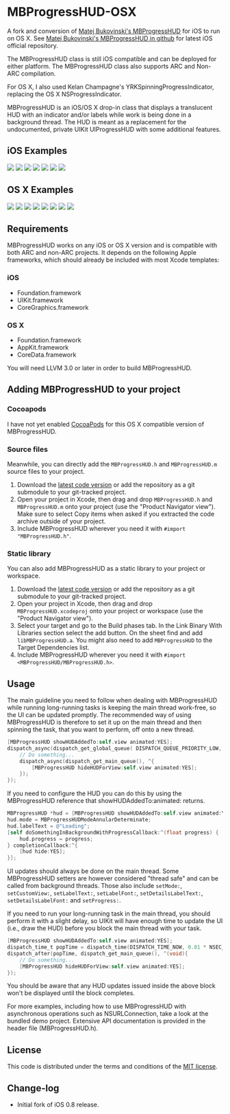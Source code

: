 # MBProgressHUD-OSX

A fork and conversion of [Matej Bukovinski's MBProgressHUD](https://github.com/matej/MBProgressHUD) for iOS to run on OS X.
See [Matej Bukovinski's MBProgressHUD in github](https://github.com/matej/MBProgressHUD) for latest iOS official repository.

The MBProgressHUD class is still iOS compatible and can be deployed for either platform.
The MBProgressHUD class also supports ARC and Non-ARC compilation.

For OS X, I also used Kelan Champagne's YRKSpinningProgressIndicator, replacing
the OS X NSProgressIndicator.

MBProgressHUD is an iOS/OS X drop-in class that displays a translucent HUD with an indicator and/or labels while work is being done in a background thread. The HUD is meant as a replacement for the undocumented, private UIKit UIProgressHUD with some additional features.

## iOS Examples
[![](http://dl.dropbox.com/u/378729/MBProgressHUD/1-thumb.png)](http://dl.dropbox.com/u/378729/MBProgressHUD/1.png)
[![](http://dl.dropbox.com/u/378729/MBProgressHUD/2-thumb.png)](http://dl.dropbox.com/u/378729/MBProgressHUD/2.png)
[![](http://dl.dropbox.com/u/378729/MBProgressHUD/3-thumb.png)](http://dl.dropbox.com/u/378729/MBProgressHUD/3.png)
[![](http://dl.dropbox.com/u/378729/MBProgressHUD/4-thumb.png)](http://dl.dropbox.com/u/378729/MBProgressHUD/4.png)
[![](http://dl.dropbox.com/u/378729/MBProgressHUD/5-thumb.png)](http://dl.dropbox.com/u/378729/MBProgressHUD/5.png)
[![](http://dl.dropbox.com/u/378729/MBProgressHUD/6-thumb.png)](http://dl.dropbox.com/u/378729/MBProgressHUD/6.png)
[![](http://dl.dropbox.com/u/378729/MBProgressHUD/7-thumb.png)](http://dl.dropbox.com/u/378729/MBProgressHUD/7.png)

## OS X Examples
[![](http://dl.dropbox.com/u/176305/MBProgressHUD-OSX/OSX_1_thumb.png)](http://dl.dropbox.com/u/176305/MBProgressHUD-OSX/OSX_1.png)
[![](http://dl.dropbox.com/u/176305/MBProgressHUD-OSX/OSX_2_thumb.png)](http://dl.dropbox.com/u/176305/MBProgressHUD-OSX/OSX_2.png)
[![](http://dl.dropbox.com/u/176305/MBProgressHUD-OSX/OSX_3_thumb.png)](http://dl.dropbox.com/u/176305/MBProgressHUD-OSX/OSX_3.png)
[![](http://dl.dropbox.com/u/176305/MBProgressHUD-OSX/OSX_4_thumb.png)](http://dl.dropbox.com/u/176305/MBProgressHUD-OSX/OSX_4.png)
[![](http://dl.dropbox.com/u/176305/MBProgressHUD-OSX/OSX_6_thumb.png)](http://dl.dropbox.com/u/176305/MBProgressHUD-OSX/OSX_6.png)
[![](http://dl.dropbox.com/u/176305/MBProgressHUD-OSX/OSX_7_thumb.png)](http://dl.dropbox.com/u/176305/MBProgressHUD-OSX/OSX_7.png)
[![](http://dl.dropbox.com/u/176305/MBProgressHUD-OSX/OSX_13_thumb.png)](http://dl.dropbox.com/u/176305/MBProgressHUD-OSX/OSX_13.png)
[![](http://dl.dropbox.com/u/176305/MBProgressHUD-OSX/OSX_14_thumb.png)](http://dl.dropbox.com/u/176305/MBProgressHUD-OSX/OSX_14.png)


## Requirements

MBProgressHUD works on any iOS or OS X version and is compatible with both ARC and non-ARC projects. It depends on the following Apple frameworks, which should already be included with most Xcode templates:

### iOS
* Foundation.framework
* UIKit.framework
* CoreGraphics.framework

### OS X
* Foundation.framework
* AppKit.framework
* CoreData.framework

You will need LLVM 3.0 or later in order to build MBProgressHUD. 

## Adding MBProgressHUD to your project

### Cocoapods

I have not yet enabled [CocoaPods](http://cocoapods.org) for this OS X compatible version of MBProgressHUD.

### Source files

Meanwhile, you can directly add the `MBProgressHUD.h` and `MBProgressHUD.m` source files to your project.

1. Download the [latest code version](https://github.com/Foxnolds/MBProgressHUD-OSX/archive/master.zip) or add the repository as a git submodule to your git-tracked project.
2. Open your project in Xcode, then drag and drop `MBProgressHUD.h` and `MBProgressHUD.m` onto your project (use the "Product Navigator view"). Make sure to select Copy items when asked if you extracted the code archive outside of your project. 
3. Include MBProgressHUD wherever you need it with `#import "MBProgressHUD.h"`.

### Static library

You can also add MBProgressHUD as a static library to your project or workspace. 

1. Download the [latest code version](https://github.com/Foxnolds/MBProgressHUD-OSX/archive/master.zip) or add the repository as a git submodule to your git-tracked project.
2. Open your project in Xcode, then drag and drop `MBProgressHUD.xcodeproj` onto your project or workspace (use the "Product Navigator view"). 
3. Select your target and go to the Build phases tab. In the Link Binary With Libraries section select the add button. On the sheet find and add `libMBProgressHUD.a`. You might also need to add `MBProgressHUD` to the Target Dependencies list. 
4. Include MBProgressHUD wherever you need it with `#import <MBProgressHUD/MBProgressHUD.h>`.

## Usage

The main guideline you need to follow when dealing with MBProgressHUD while running long-running tasks is keeping the main thread work-free, so the UI can be updated promptly. The recommended way of using MBProgressHUD is therefore to set it up on the main thread and then spinning the task, that you want to perform, off onto a new thread. 

```objective-c
[MBProgressHUD showHUDAddedTo:self.view animated:YES];
dispatch_async(dispatch_get_global_queue( DISPATCH_QUEUE_PRIORITY_LOW, 0), ^{
	// Do something...
	dispatch_async(dispatch_get_main_queue(), ^{
		[MBProgressHUD hideHUDForView:self.view animated:YES];
	});
});
```

If you need to configure the HUD you can do this by using the MBProgressHUD reference that showHUDAddedTo:animated: returns. 

```objective-c
MBProgressHUD *hud = [MBProgressHUD showHUDAddedTo:self.view animated:YES];
hud.mode = MBProgressHUDModeAnnularDeterminate;
hud.labelText = @"Loading";
[self doSomethingInBackgroundWithProgressCallback:^(float progress) {
	hud.progress = progress;
} completionCallback:^{
	[hud hide:YES];
}];
```

UI updates should always be done on the main thread. Some MBProgressHUD setters are however considered "thread safe" and can be called from background threads. Those also include `setMode:`, `setCustomView:`, `setLabelText:`, `setLabelFont:`, `setDetailsLabelText:`, `setDetailsLabelFont:` and `setProgress:`.

If you need to run your long-running task in the main thread, you should perform it with a slight delay, so UIKit will have enough time to update the UI (i.e., draw the HUD) before you block the main thread with your task.

```objective-c
[MBProgressHUD showHUDAddedTo:self.view animated:YES];
dispatch_time_t popTime = dispatch_time(DISPATCH_TIME_NOW, 0.01 * NSEC_PER_SEC);
dispatch_after(popTime, dispatch_get_main_queue(), ^(void){
	// Do something...
	[MBProgressHUD hideHUDForView:self.view animated:YES];
});
```

You should be aware that any HUD updates issued inside the above block won't be displayed until the block completes.

For more examples, including how to use MBProgressHUD with asynchronous operations such as NSURLConnection, take a look at the bundled demo project. Extensive API documentation is provided in the header file (MBProgressHUD.h).


## License

This code is distributed under the terms and conditions of the [MIT license](LICENSE). 

## Change-log

- Initial fork of iOS 0.8 release.
